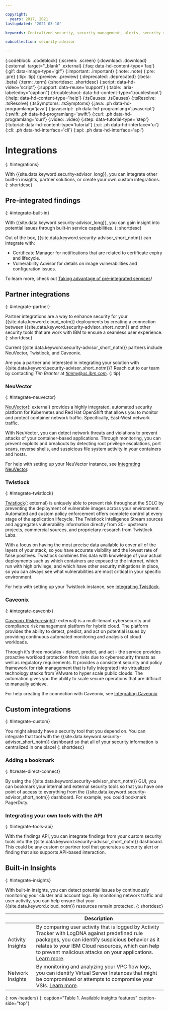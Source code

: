 ```yaml
---

copyright:
  years: 2017, 2021
lastupdated: "2021-03-10"

keywords: Centralized security, security management, alerts, security risk, insights, threat detection

subcollection: security-advisor

---
```


{:codeblock: .codeblock}
{:screen: .screen}
{:download: .download}
{:external: target="_blank" .external}
{:faq: data-hd-content-type='faq'}
{:gif: data-image-type='gif'}
{:important: .important}
{:note: .note}
{:pre: .pre}
{:tip: .tip}
{:preview: .preview}
{:deprecated: .deprecated}
{:beta: .beta}
{:term: .term}
{:shortdesc: .shortdesc}
{:script: data-hd-video='script'}
{:support: data-reuse='support'}
{:table: .aria-labeledby="caption"}
{:troubleshoot: data-hd-content-type='troubleshoot'}
{:help: data-hd-content-type='help'}
{:tsCauses: .tsCauses}
{:tsResolve: .tsResolve}
{:tsSymptoms: .tsSymptoms}
{:java: .ph data-hd-programlang='java'}
{:javascript: .ph data-hd-programlang='javascript'}
{:swift: .ph data-hd-programlang='swift'}
{:curl: .ph data-hd-programlang='curl'}
{:video: .video}
{:step: data-tutorial-type='step'}
{:tutorial: data-hd-content-type='tutorial'}
{:ui: .ph data-hd-interface='ui'}
{:cli: .ph data-hd-interface='cli'}
{:api: .ph data-hd-interface='api'}


# Integrations
{: #integrations}

With {{site.data.keyword.security-advisor_long}}, you can integrate other built-in insights, partner solutions, or create your own custom integrations.
{: shortdesc}


## Pre-integrated findings
{: #integrate-built-in}

With {{site.data.keyword.security-advisor_long}}, you can gain insight into potential issues through built-in service capabilities.
{: shortdesc}


Out of the box, {{site.data.keyword.security-advisor_short_notm}} can integrate with:

* Certificate Manager for notifications that are related to certificate expiry and lifecycle.
* Vulnerability Advisor for details on image vulnerabilities and configuration issues.

To learn more, check out [Taking advantage of pre-integrated services](/docs/security-advisor?topic=security-advisor-setup-services)!


## Partner integrations
{: #integrate-partner}

Partner integrations are a way to enhance security for your {{site.data.keyword.cloud_notm}} deployments by creating a connection between {{site.data.keyword.security-advisor_short_notm}} and other security tools that are work with IBM to ensure a seamless user experience.
{: shortdesc}

Current {{site.data.keyword.security-advisor_short_notm}} partners include NeuVector, Twistlock, and Caveonix.

Are you a partner and interested in integrating your solution with {{site.data.keyword.security-advisor_short_notm}}? Reach out to our team by contacting *Tim Branter* at *timmy@us.ibm.com*.
{: tip}

### NeuVector
{: #integrate-neuvector}

[NeuVector](https://neuvector.com/){: external} provides a highly integrated, automated security platform for Kubernetes and Red Hat OpenShift that allows you to monitor and protect container network traffic. Specifically, East-West network traffic.

With NeuVector, you can detect network threats and violations to prevent attacks of your container-based applications. Through monitoring, you can prevent exploits and breakouts by detecting root privilege escalations, port scans, reverse shells, and suspicious file system activity in your containers and hosts.

For help with setting up your NeuVector instance, see [Integrating NeuVector](/docs/security-advisor?topic=security-advisor-setup-neuvector).


### Twistlock
{: #integrate-twistlock}

[Twistlock](https://www.twistlock.com){: external} is uniquely able to prevent risk throughout the SDLC by preventing the deployment of vulnerable images across your environment. Automated and custom policy enforcement offers complete control at every stage of the application lifecycle. The Twistlock Intelligence Stream sources and aggregates vulnerability information directly from 30+ upstream projects, commercial sources, and proprietary research from Twistlock Labs.

With a focus on having the most precise data available to cover all of the layers of your stack, so you have accurate visibility and the lowest rate of false positives. Twistlock combines this data with knowledge of your actual deployments such as which containers are exposed to the internet, which run with high privilege, and which have other security mitigations in place, so you can always see what vulnerabilities are most critical in your specific environment.

For help with setting up your Twistlock instance, see [Integrating Twistlock](/docs/security-advisor?topic=security-advisor-setup-twistlock).


### Caveonix
{: #integrate-caveonix}

[Caveonix RiskForesight](https://www.caveonix.com/){: external} is a multi-tenant cybersecurity and compliance risk management platform for hybrid cloud. The platform provides the ability to detect, predict, and act on potential issues by providing continuous automated monitoring and analysis of cloud workloads.

Through it's three modules - detect, predict, and act - the service provides proactive workload protection from risks due to cybersecurity threats as well as regulatory requirements. It provides a consistent security and policy framework for risk management that is fully integrated into virtualized technology stacks from VMware to hyper scale public clouds. The automation gives you the ability to scale secure operations that are difficult to manually achieve.

For help creating the connection with Caveonix, see [Integrating Caveonix](/docs/security-advisor?topic=security-advisor-setup-caveonix).



## Custom integrations
{: #integrate-custom}

You might already have a security tool that you depend on. You can integrate that tool with the {{site.data.keyword.security-advisor_short_notm}} dashboard so that all of your security information is centralized in one place!
{: shortdesc}

### Adding a bookmark
{: #create-direct-connect}

By using the {{site.data.keyword.security-advisor_short_notm}} GUI, you can bookmark your internal and external security tools so that you have one point of access to everything from the {{site.data.keyword.security-advisor_short_notm}} dashboard. For example, you could bookmark PagerDuty.

### Integrating your own tools with the API
{: #integrate-tools-api}

With the findings API, you can integrate findings from your custom security tools into the {{site.data.keyword.security-advisor_short_notm}} dashboard. This could be any custom or partner tool that generates a security alert or finding that also supports API-based interaction.

## Built-in Insights
{: #integrate-insights}

With built-in insights, you can detect potential issues by continuously monitoring your cluster and account logs. By monitoring network traffic and user activity, you can help ensure that your {{site.data.keyword.cloud_notm}} resources remain protected.
{: shortdesc}


|                  | Description | 
|------------------|-------------|
| Activity Insights | By comparing user activity that is logged by Activity Tracker with LogDNA against predefined rule packages, you can identify suspicious behavior as it relates to your IBM Cloud resources, which can help to prevent malicious attacks on your applications. [Learn more](/docs/security-advisor?topic=security-advisor-setup-activity). |
| Network Insights | By monitoring and analyzing your VPC flow logs, you can identify Virtual Server Instances that might be compromised or attempts to compromise your VSIs. [Learn more](/docs/security-advisor?topic=security-advisor-setup-network).|
{: row-headers}
{: caption="Table 1. Available insights features" caption-side="top"}



